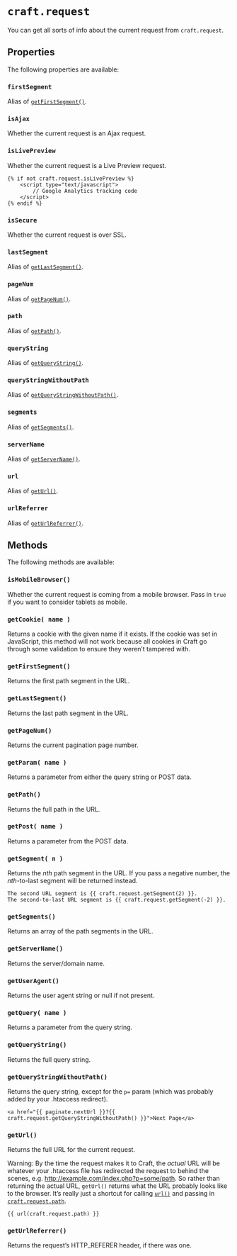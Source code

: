 # `craft.request`

You can get all sorts of info about the current request from `craft.request`.

## Properties

The following properties are available:

### `firstSegment`

Alias of [`getFirstSegment()`](#getFirstSegment).

### `isAjax`

Whether the current request is an Ajax request.

### `isLivePreview`

Whether the current request is a Live Preview request.

```twig
{% if not craft.request.isLivePreview %}
    <script type="text/javascript">
        // Google Analytics tracking code
    </script>
{% endif %}
```

### `isSecure`

Whether the current request is over SSL.

### `lastSegment`

Alias of [`getLastSegment()`](#getLastSegment).

### `pageNum`

Alias of [`getPageNum()`](#getPageNum).

### `path`

Alias of [`getPath()`](#getPath).

### `queryString`

Alias of [`getQueryString()`](#getQueryString).

### `queryStringWithoutPath`

Alias of [`getQueryStringWithoutPath()`](#getQueryStringWithoutPath).

### `segments`

Alias of [`getSegments()`](#getSegments).

### `serverName`

Alias of [`getServerName()`](#getServerName).

### `url`

Alias of [`getUrl()`](#getUrl).

### `urlReferrer`

Alias of [`getUrlReferrer()`](#getUrlReferrer).



## Methods

The following methods are available:

### `isMobileBrowser()`

Whether the current request is coming from a mobile browser. Pass in `true` if you want to consider tablets as mobile.

### `getCookie( name )`

Returns a cookie with the given name if it exists. If the cookie was set in JavaScript, this method will not work because all cookies in Craft go through some validation to ensure they weren’t tampered with.

### `getFirstSegment()`

Returns the first path segment in the URL.

### `getLastSegment()`

Returns the last path segment in the URL.

### `getPageNum()`

Returns the current pagination page number.

### `getParam( name )`

Returns a parameter from either the query string or POST data.

### `getPath()`

Returns the full path in the URL.

### `getPost( name )`

Returns a parameter from the POST data.

### `getSegment( n )`

Returns the *nth* path segment in the URL. If you pass a negative number, the *nth*-to-last segment will be returned instead.

```twig
The second URL segment is {{ craft.request.getSegment(2) }}.
The second-to-last URL segment is {{ craft.request.getSegment(-2) }}.
```

### `getSegments()`

Returns an array of the path segments in the URL.

### `getServerName()`

Returns the server/domain name.

### `getUserAgent()`

Returns the user agent string or null if not present.

### `getQuery( name )`

Returns a parameter from the query string.

### `getQueryString()`

Returns the full query string.

### `getQueryStringWithoutPath()`

Returns the query string, except for the `p=` param (which was probably added by your .htaccess redirect).

```twig
<a href="{{ paginate.nextUrl }}?{{ craft.request.getQueryStringWithoutPath() }}">Next Page</a>
```

### `getUrl()`

Returns the full URL for the current request.

Warning: By the time the request makes it to Craft, the _actual_ URL will be whatever your .htaccess file has redirected the request to behind the scenes, e.g. http://example.com/index.php?p=some/path. So rather than returning the actual URL, `getUrl()` returns what the URL probably looks like to the browser. It’s really just a shortcut for calling [`url()`]({entry:templating/functions}#url) and passing in [`craft.request.path`](#path).

```twig
{{ url(craft.request.path) }}
```

### `getUrlReferrer()`

Returns the request’s HTTP_REFERER header, if there was one.